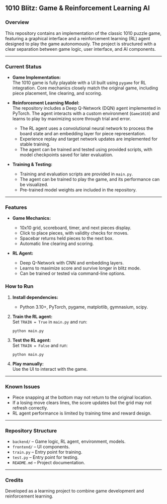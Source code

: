 ## 1010 Blitz: Game & Reinforcement Learning AI

### Overview

This repository contains an implementation of the classic 1010 puzzle game, featuring a graphical interface and a reinforcement learning (RL) agent designed to play the game autonomously. The project is structured with a clear separation between game logic, user interface, and AI components.

---

### Current Status

- **Game Implementation:**  
  The 1010 game is fully playable with a UI built using `pygame` for RL integration. Core mechanics closely match the original game, including piece placement, line clearing, and scoring.

- **Reinforcement Learning Model:**  
  The repository includes a Deep Q-Network (DQN) agent implemented in PyTorch. The agent interacts with a custom environment (`Game1010`) and learns to play by maximizing score through trial and error.

  - The RL agent uses a convolutional neural network to process the board state and an embedding layer for piece representation.
  - Experience replay and target network updates are implemented for stable training.
  - The agent can be trained and tested using provided scripts, with model checkpoints saved for later evaluation.

- **Training & Testing:**
  - Training and evaluation scripts are provided in `main.py`.
  - The agent can be trained to play the game, and its performance can be visualized.
  - Pre-trained model weights are included in the repository.

---

### Features

- **Game Mechanics:**

  - 10x10 grid, scoreboard, timer, and next pieces display.
  - Click to place pieces, with validity checks for moves.
  - Spacebar returns held pieces to the next box.
  - Automatic line clearing and scoring.

- **RL Agent:**

  - Deep Q-Network with CNN and embedding layers.
  - Learns to maximize score and survive longer in blitz mode.
  - Can be trained or tested via command-line options.

### How to Run

1. **Install dependencies:**

   - Python 3.10+, PyTorch, pygame, matplotlib, gymnasium, scipy.

2. **Train the RL agent:**  
   Set `TRAIN = True` in `main.py` and run:

   ```
   python main.py
   ```

3. **Test the RL agent:**  
   Set `TRAIN = False` and run:

   ```
   python main.py
   ```

4. **Play manually:**  
   Use the UI to interact with the game.

---

### Known Issues

- Piece snapping at the bottom may not return to the original location.
- If a losing move clears lines, the score updates but the grid may not refresh correctly.
- RL agent performance is limited by training time and reward design.

---

### Repository Structure

- `backend/` – Game logic, RL agent, environment, models.
- `frontend/` – UI components.
- `train.py` – Entry point for training.
- `test.py` – Entry point for testing.
- `README.md` – Project documentation.

---

### Credits

Developed as a learning project to combine game development and reinforcement learning.
